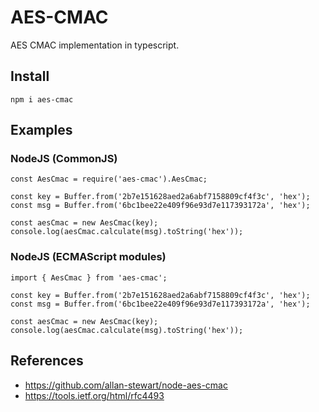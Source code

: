 # AES-CMAC

AES CMAC implementation in typescript.

## Install

```
npm i aes-cmac
```

## Examples

### NodeJS (CommonJS)

```
const AesCmac = require('aes-cmac').AesCmac;

const key = Buffer.from('2b7e151628aed2a6abf7158809cf4f3c', 'hex');
const msg = Buffer.from('6bc1bee22e409f96e93d7e117393172a', 'hex');

const aesCmac = new AesCmac(key);
console.log(aesCmac.calculate(msg).toString('hex'));
```

### NodeJS (ECMAScript modules)

```
import { AesCmac } from 'aes-cmac';

const key = Buffer.from('2b7e151628aed2a6abf7158809cf4f3c', 'hex');
const msg = Buffer.from('6bc1bee22e409f96e93d7e117393172a', 'hex');

const aesCmac = new AesCmac(key);
console.log(aesCmac.calculate(msg).toString('hex'));
```

## References

- https://github.com/allan-stewart/node-aes-cmac
- https://tools.ietf.org/html/rfc4493
  